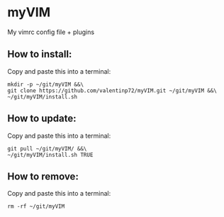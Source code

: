 # myVIM
My vimrc config file + plugins

## How to install:

Copy and paste this into a terminal:

```shell
mkdir -p ~/git/myVIM &&\
git clone https://github.com/valentinp72/myVIM.git ~/git/myVIM &&\
~/git/myVIM/install.sh
```
## How to update:

Copy and paste this into a terminal:

```shell
git pull ~/git/myVIM/ &&\
~/git/myVIM/install.sh TRUE
```

## How to remove:

Copy and paste this into a terminal:

```shell
rm -rf ~/git/myVIM
```

